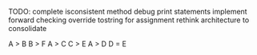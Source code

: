 TODO:
complete isconsistent method
debug print statements
implement forward checking
override tostring for assignment
rethink architecture to consolidate 



A > B
B > F
A > C
C > E
A > D
D = E


